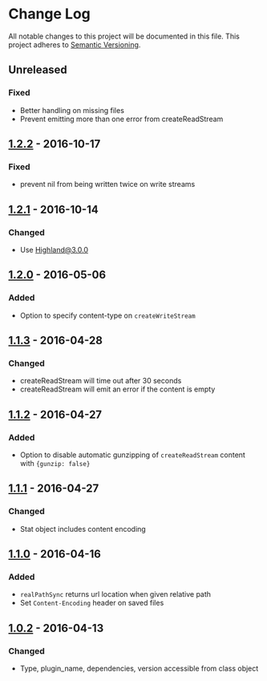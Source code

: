# Change Log
All notable changes to this project will be documented in this file.
This project adheres to [Semantic Versioning](http://semver.org/).

## Unreleased
### Fixed
* Better handling on missing files
* Prevent emitting more than one error from createReadStream

## [1.2.2] - 2016-10-17
### Fixed
* prevent nil from being written twice on write streams

## [1.2.1] - 2016-10-14
### Changed
* Use Highland@3.0.0

## [1.2.0] - 2016-05-06
### Added
* Option to specify content-type on `createWriteStream`

## [1.1.3] - 2016-04-28
### Changed
* createReadStream will time out after 30 seconds
* createReadStream will emit an error if the content is empty

## [1.1.2] - 2016-04-27
### Added
* Option to disable automatic gunzipping of `createReadStream` content with `{gunzip: false}`

## [1.1.1] - 2016-04-27
### Changed
* Stat object includes content encoding

## [1.1.0] - 2016-04-16
### Added
* `realPathSync` returns url location when given relative path
* Set `Content-Encoding` header on saved files

## [1.0.2] - 2016-04-13
### Changed
* Type, plugin_name, dependencies, version accessible from class object

[1.2.2]: https://github.com/koopjs/koop-s3fs/compare/v1.2.1..v1.2.2
[1.2.1]: https://github.com/koopjs/koop-s3fs/compare/v1.2.0..v1.2.1
[1.2.0]: https://github.com/koopjs/koop-s3fs/compare/v1.1.3..v1.2.0
[1.1.3]: https://github.com/koopjs/koop-s3fs/compare/v1.1.2..v1.1.3
[1.1.2]: https://github.com/koopjs/koop-s3fs/compare/v1.1.1..v1.1.2
[1.1.1]: https://github.com/koopjs/koop-s3fs/compare/v1.1.0..v1.1.1
[1.1.0]: https://github.com/koopjs/koop-s3fs/compare/v1.0.2..v1.1.0
[1.0.2]: https://github.com/koopjs/koop-s3fs/compare/v1.0.1..v1.0.2
